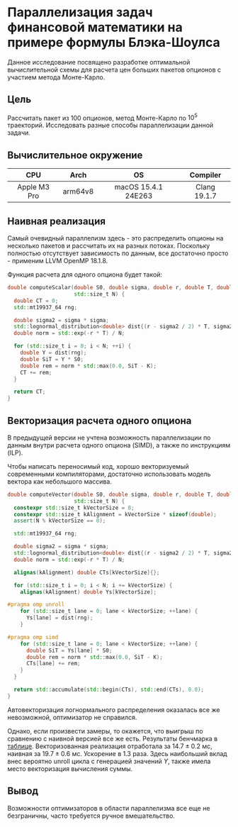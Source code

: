 # Параллелизация задач финансовой математики на примере формулы Блэка-Шоулса

Данное исследование посвящено разработке оптимальной вычислительной
схемы для расчета цен больших пакетов опционов с участием метода
Монте-Карло.

## Цель

Рассчитать пакет из $100$ опционов, метод Монте-Карло по $10^5$ траекторий.
Исследовать разные способы параллелизации данной задачи.

## Вычислительное окружение
| CPU | Arch | OS | Compiler |
|:---:|:---:|:--:|:--:|
| Apple M3 Pro | arm64v8 | macOS 15.4.1 24E263 | Clang 19.1.7 |

## Наивная реализация

Самый очевидный параллелизм здесь - это распределить опционы на несколько
пакетов и рассчитать их на разных потоках. Поскольку полностью
отсутствует зависимость по данным, все достаточно просто - применим LLVM OpenMP 18.1.8.

Функция расчета для одного опциона будет такой:

```cpp
double computeScalar(double S0, double sigma, double r, double T, double K,
                     std::size_t N) {
  double CT = 0;
  std::mt19937_64 rng;

  double sigma2 = sigma * sigma;
  std::lognormal_distribution<double> dist{(r - sigma2 / 2) * T, sigma2 * T};
  double norm = std::exp(-r * T) / N;

  for (std::size_t i = 0; i < N; ++i) {
    double Y = dist(rng);
    double SiT = Y * S0;
    double rem = norm * std::max(0.0, SiT - K);
    CT += rem;
  }

  return CT;
}
```

## Векторизация расчета одного опциона

В предыдущей версии не учтена возможность параллелизации по
данным внутри расчета одного опциона (SIMD), а также по инструкциям (ILP).

Чтобы написать переносимый код, хорошо векторизуемый современными компиляторами,
достаточно использовать модель вектора как небольшого массива.

```cpp
double computeVector(double S0, double sigma, double r, double T, double K,
                     std::size_t N) {
  constexpr std::size_t kVectorSize = 8;
  constexpr std::size_t kAlignment = kVectorSize * sizeof(double);
  assert(N % kVectorSize == 0);

  std::mt19937_64 rng;

  double sigma2 = sigma * sigma;
  std::lognormal_distribution<double> dist{(r - sigma2 / 2) * T, sigma2 * T};
  double norm = std::exp(-r * T) / N;

  alignas(kAlignment) double CTs[kVectorSize]{};

  for (std::size_t i = 0; i < N; i += kVectorSize) {
    alignas(kAlignment) double Ys[kVectorSize];

#pragma omp unroll
    for (std::size_t lane = 0; lane < kVectorSize; ++lane) {
      Ys[lane] = dist(rng);
    }

#pragma omp simd
    for (std::size_t lane = 0; lane < kVectorSize; ++lane) {
      double SiT = Ys[lane] * S0;
      double rem = norm * std::max(0.0, SiT - K);
      CTs[lane] += rem;
    }
  }

  return std::accumulate(std::begin(CTs), std::end(CTs), 0.0);
}
```

Автовекторизация логнормального распределения оказалась все же невозможной,
оптимизатор не справился.

Однако, если произвести замеры, то окажется, что выигрыш по сравнению с
наивной версией все же есть. Результаты бенчмарка в [таблице](report/results.csv). Векторизованная реализация отработала за $14.7\pm0.2$ мс, наивная
за $19.7\pm0.6$ мс. Ускорение в 1.3 раза. Здесь наибольший вклад
внес вероятно unroll цикла с генерацией значений $Y$, также имела место
векторизация вычисления суммы.

## Вывод

Возможности оптимизаторов в области параллелизма все еще не безграничны,
часто требуется ручное вмешательство.
